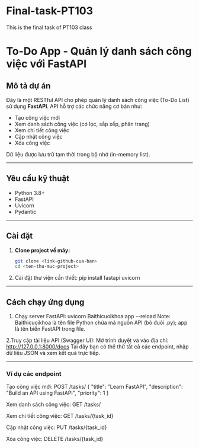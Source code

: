 # Final-task-PT103
This is the final task of PT103 class
# To-Do App - Quản lý danh sách công việc với FastAPI

## Mô tả dự án

Đây là một RESTful API cho phép quản lý danh sách công việc (To-Do List) sử dụng **FastAPI**. API hỗ trợ các chức năng cơ bản như:

- Tạo công việc mới
- Xem danh sách công việc (có lọc, sắp xếp, phân trang)
- Xem chi tiết công việc
- Cập nhật công việc
- Xóa công việc

Dữ liệu được lưu trữ tạm thời trong bộ nhớ (in-memory list).

---

## Yêu cầu kỹ thuật

- Python 3.8+
- FastAPI
- Uvicorn
- Pydantic

---

## Cài đặt

1. **Clone project về máy:**
   ```bash
   git clone <link-github-cua-ban>
   cd <ten-thu-muc-project>

2. Cài đặt thư viện cần thiết:
pip install fastapi uvicorn

---

## Cách chạy ứng dụng

1. Chạy server FastAPI:
uvicorn Baithicuoikhoa:app --reload
Note: Baithicuoikhoa là tên file Python chứa mã nguồn API (bỏ đuôi .py); app là tên biến FastAPI trong file.

2.Truy cập tài liệu API (Swagger UI):
Mở trình duyệt và vào địa chỉ: http://127.0.0.1:8000/docs
Tại đây bạn có thể thử tất cả các endpoint, nhập dữ liệu JSON và xem kết quả trực tiếp.

---
### Ví dụ các endpoint
Tạo công việc mới:
POST /tasks/
{
  "title": "Learn FastAPI",
  "description": "Build an API using FastAPI",
  "priority": 1
}

Xem danh sách công việc:
GET /tasks/

Xem chi tiết công việc:
GET /tasks/{task_id}

Cập nhật công việc:
PUT /tasks/{task_id}

Xóa công việc:
DELETE /tasks/{task_id}

